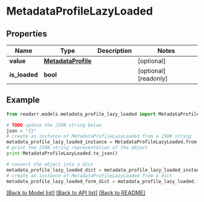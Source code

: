 # MetadataProfileLazyLoaded


## Properties

Name | Type | Description | Notes
------------ | ------------- | ------------- | -------------
**value** | [**MetadataProfile**](MetadataProfile.md) |  | [optional] 
**is_loaded** | **bool** |  | [optional] [readonly] 

## Example

```python
from readarr.models.metadata_profile_lazy_loaded import MetadataProfileLazyLoaded

# TODO update the JSON string below
json = "{}"
# create an instance of MetadataProfileLazyLoaded from a JSON string
metadata_profile_lazy_loaded_instance = MetadataProfileLazyLoaded.from_json(json)
# print the JSON string representation of the object
print MetadataProfileLazyLoaded.to_json()

# convert the object into a dict
metadata_profile_lazy_loaded_dict = metadata_profile_lazy_loaded_instance.to_dict()
# create an instance of MetadataProfileLazyLoaded from a dict
metadata_profile_lazy_loaded_form_dict = metadata_profile_lazy_loaded.from_dict(metadata_profile_lazy_loaded_dict)
```
[[Back to Model list]](../README.md#documentation-for-models) [[Back to API list]](../README.md#documentation-for-api-endpoints) [[Back to README]](../README.md)


